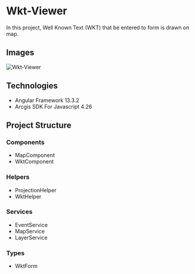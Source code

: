 # Wkt-Viewer

In this project, Well Known Text (WKT) that be entered to form  is drawn on map. 

## Images
![Wkt-Viewer](https://user-images.githubusercontent.com/56292618/226048917-494e7992-81c7-463b-8901-b4d304d12d48.PNG)

## Technologies
* Angular Framework 13.3.2
* Arcgis SDK For Javascript 4.26


## Project Structure
### Components
* MapComponent
* WktComponent
### Helpers
* ProjectionHelper
* WktHelper
### Services
* EventService
* MapService
* LayerService
### Types
* WktForm
